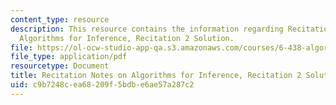 ```yaml
---
content_type: resource
description: This resource contains the information regarding Recitation Notes on
  Algorithms for Inference, Recitation 2 Solution.
file: https://ol-ocw-studio-app-qa.s3.amazonaws.com/courses/6-438-algorithms-for-inference-fall-2014/c9b7248cea68209f5bdbe6ae57a287c2_MIT6_438F14_rec2_sol.pdf
file_type: application/pdf
resourcetype: Document
title: Recitation Notes on Algorithms for Inference, Recitation 2 Solution
uid: c9b7248c-ea68-209f-5bdb-e6ae57a287c2
---
```

